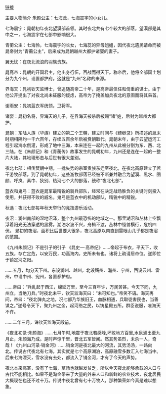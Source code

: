 
[链接](http://www.qihuan.net.cn/book/jiuzhou_zhuyanji/1.html)

主要人物简介
朱颜公主：七海蕊，七海震宇的小女儿。

七海震宇：晁朝初年夜北望漠部首领。其时夜北共有七个较大的部落，望漠部是其中之一，七海震宇在七部中影响很大。

青蘅公主：七海怜，七海震宇的长女，七海蕊的异母姐姐，因代夜北遗民请命而被晁帝封为“青蘅公主”，后来成为晁朝越州大都护诸婴的妻子。

翼无忧：在夜北流浪的羽族贵族。

晁高帝：晁朝的开国君主，他出身行伍，百战而得天下。称帝后，他将全部国土划分为九个州，设置都护府，这就是“九州”名称的来源。

界海天：晁初钦天监博士，曾追随高帝二十年，是高帝最信任和倚重的谋士。由于他公开提出了对夜北尚未征服的疑虑，高帝为了掩盖加兵夜北的意图而将其枭首。

谢雨安：晁初蓝衣军统领，卫将军。

诸婴：晁初名将，界海天的儿子，在界海天被杀后被赐“诸”姓，后封为越州大都护。

晁朝：东陆人族（华族）建立的第二个王朝，建立时间与《缥缈录》所描述的胤末时期相隔约一千六百年，存续五百余年后被贲朝取代。晁朝末年，由于云望运河工程引起海水倒灌，形成了地中三海，本来连在一起的九州从此被分割为东、西、北三陆。在《朱颜记》和《青蘅传》故事发生的晁朝初年，九州还是连在一起的一整片大陆，其地理形态与后世有很大差别。

夜北七部：相传燹朝中期，一批失势的宗室贵族东迁至夜北，在夜北高原建立了若干游牧部落。到了晁朝初年，这些游牧部落已经被不断兼并融合为望漠、黑水、图颜、呼岚、素巾、狄别、热河七个大的部落，统称“夜北七部”。

蓝衣和鬼弓：蓝衣是晁军最精锐的骑兵部队，经常在决定战场胜负的关键时刻投入使用，并获得不败的威名。鬼弓是蓝衣中的机动部队，精锐中的精锐。

秋选：夜北七部每年秋天举行的竞技游乐活动。

夜沼：澜州南部的湿地沼泽，整个九州最恐怖的地域之一。那里湖沼和丛林上空飘浮着阳光无法穿透的黑雾，湖泊水波不兴，舟楫不渡，丛林中怪兽横行，危机四伏。
晁初的夜沼，面积比后世要大很多，夜北高原以南直到雷眼山几乎都是夜沼的范围。

《九州朱颜记》不是引子的引子
《晁史一·高帝纪》……帝起于布衣，平天下，收五族，存亡定危，以安万民，功高海内，史所未有也。诸将上疏请居帝位。遂即位于锁定河之阳。

……五月，均分天下州。东设澜州、越州，北设殇州、瀚州、宁州，西设云州、雷州，中设中州、宛州，各置都护府。

……帝曰：“兵乱起于西江，绵延万里，至今三百年许，万民苦甚。今天下同，九州立，当绝刀兵。”时夜北未平，钦天监海天曰：“未可知也。”帝笑不语。海天再问，帝曰：“夜北弹丸之地，况七部乃华族旧王，血脉相通，兵取徒害民也，当善谋之。”遂号令天下，聚九州之金，起河络之民，以铸星殿五所。群臣说服，唯海天不许。

……二年三月，诛钦天监海天殿前。

《夜北初录·朱颜海》……七月午时,地震于夜北若感峰,坏败地方百里,水泉涌出至九月止，朱颜海乃成。是时声惊千里，晋北五军皆闻。然其势虽烈，未杀一人，奇哉！《九州山河录·销金河》……销金河是夜北最大的河流，其势汤汤，一路向北。传说古代夜北有七海，其实就是七个高原湖泊，高原融雪多数汇入七海当中。后来七海湮灭，雪水没有去处，都流入了销金河，才有了今天的声势。

夜北本来高寒，没有了七海，草场也就越发贫乏，所以今天夜北能够承载的人口与古代不能相比。如果不是淘金带来了大量的外来人口和新鲜的农业技术，夜北居民大概现在也还不过十万。传说中夜北曾有七十万牧人，那种繁荣如今真是难以想象。

